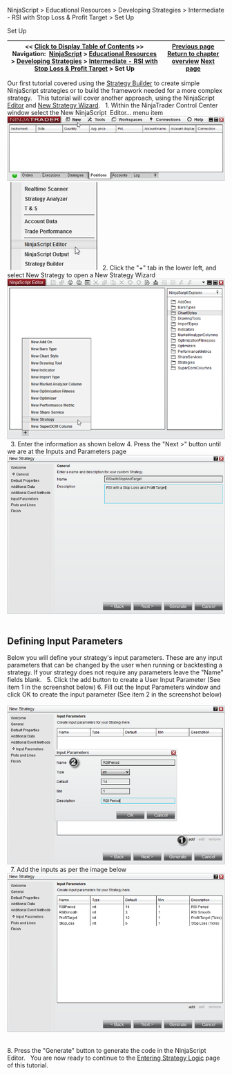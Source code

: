 ﻿
NinjaScript \> Educational Resources \> Developing Strategies \> Intermediate \- RSI with Stop Loss \& Profit Target \> Set Up

Set Up

| \<\< [Click to Display Table of Contents](set_up11.md) \>\> **Navigation:**     [NinjaScript](ninjascript-1.md) \> [Educational Resources](educational_resources-1.md) \> [Developing Strategies](developing_strategies-1.md) \> [Intermediate \- RSI with Stop Loss \& Profit Target](intermediate_-_rsi_with_stop_l-1.md) \> Set Up | [Previous page](intermediate_-_rsi_with_stop_l-1.md) [Return to chapter overview](intermediate_-_rsi_with_stop_l-1.md) [Next page](entering_strategy_logic-1.md) |
| --- | --- |
Our first tutorial covered using the [Strategy Builder](strategy_builder-1.md) to create simple NinjaScript strategies or to build the framework needed for a more complex strategy.
 
This tutorial will cover another approach, using the NinjaScript [Editor](editor-1.md) and [New Strategy Wizard](ns_wizard-1.md).
 
1\. Within the NinjaTrader Control Center window select the New NinjaScript  Editor... menu item
 
![NSTutControlCenter](nstutcontrolcenter.png)
 
![NSTutControlCenter2](nstutcontrolcenter2.png)
 
2\. Click the "\+" tab in the lower left, and select New Strategy to open a New Strategy Wizard
 
![RSIwithStopAndTargetSetUp1](rsiwithstopandtargetsetup1.png)
 
3\. Enter the information as shown below
4\. Press the "Next \>" button until we are at the Inputs and Parameters page
 
![RSIwithStopAndTargetSetUp2](rsiwithstopandtargetsetup2.png)
 
## Defining Input Parameters
Below you will define your strategy's input parameters. These are any input parameters that can be changed by the user when running or backtesting a strategy. If your strategy does not require any parameters leave the "Name" fields blank.
 
5\. Click the add button to create a User Input Parameter (See item 1 in the screenshot below)
6\. Fill out the Input Parameters window and click OK to create the input parameter (See item 2 in the screenshot below)
 
![RSIwithStopAndTargetSetUp3](rsiwithstopandtargetsetup3.png)
 
7\. Add the inputs as per the image below 
 
![RSIwithStopAndTargetSetUp4](rsiwithstopandtargetsetup4.png)
   

8\. Press the "Generate" button to generate the code in the NinjaScript Editor.
 
You are now ready to continue to the [Entering Strategy Logic](entering_strategy_logic-1.md) page of this tutorial.
